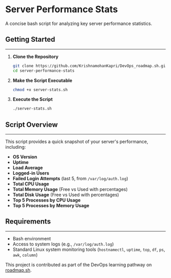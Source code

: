 # Server Performance Stats

A concise bash script for analyzing key server performance statistics.

## Getting Started
---------------

1. **Clone the Repository**
    ```bash
    git clone https://github.com/KrishnamohanKapri/DevOps_roadmap.sh.git
    cd server-performance-stats
    ```

2. **Make the Script Executable**
    ```bash
    chmod +x server-stats.sh
    ```

3. **Execute the Script**
    ```bash
   ./server-stats.sh
    ```

## Script Overview
-----------------

This script provides a quick snapshot of your server's performance, including:

- **OS Version**
- **Uptime**
- **Load Average**
- **Logged-in Users**
- **Failed Login Attempts** (last 5, from `/var/log/auth.log`)
- **Total CPU Usage**
- **Total Memory Usage** (Free vs Used with percentages)
- **Total Disk Usage** (Free vs Used with percentages)
- **Top 5 Processes by CPU Usage**
- **Top 5 Processes by Memory Usage**

## Requirements
------------

- Bash environment
- Access to system logs (e.g., `/var/log/auth.log`)
- Standard Linux system monitoring tools (`hostnamectl`, `uptime`, `top`, `df`, `ps`, `awk`, `column`)

This project is contributed as part of the DevOps learning pathway on [roadmap.sh](https://roadmap.sh/projects/server-stats).